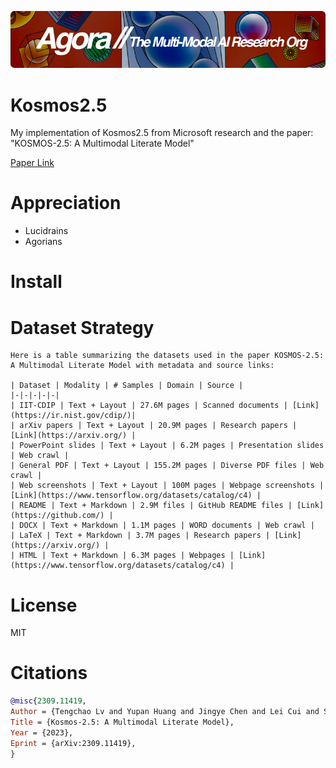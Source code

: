 [![Multi-Modality](agorabanner.png)](https://discord.gg/qUtxnK2NMf)

# Kosmos2.5
My implementation of Kosmos2.5 from Microsoft research and the paper: "KOSMOS-2.5: A Multimodal Literate Model"

[Paper Link](https://arxiv.org/pdf/2309.11419.pdf)

# Appreciation
* Lucidrains
* Agorians



# Install


# Dataset Strategy
```
Here is a table summarizing the datasets used in the paper KOSMOS-2.5: A Multimodal Literate Model with metadata and source links:

| Dataset | Modality | # Samples | Domain | Source | 
|-|-|-|-|-|  
| IIT-CDIP | Text + Layout | 27.6M pages | Scanned documents | [Link](https://ir.nist.gov/cdip/)|
| arXiv papers | Text + Layout | 20.9M pages | Research papers | [Link](https://arxiv.org/) |  
| PowerPoint slides | Text + Layout | 6.2M pages | Presentation slides | Web crawl |
| General PDF | Text + Layout | 155.2M pages | Diverse PDF files | Web crawl |
| Web screenshots | Text + Layout | 100M pages | Webpage screenshots | [Link](https://www.tensorflow.org/datasets/catalog/c4) |
| README | Text + Markdown | 2.9M files | GitHub README files | [Link](https://github.com/) |  
| DOCX | Text + Markdown | 1.1M pages | WORD documents | Web crawl |
| LaTeX | Text + Markdown | 3.7M pages | Research papers | [Link](https://arxiv.org/) |
| HTML | Text + Markdown | 6.3M pages | Webpages | [Link](https://www.tensorflow.org/datasets/catalog/c4) |
```


# License
MIT

# Citations
```bibtex
@misc{2309.11419,
Author = {Tengchao Lv and Yupan Huang and Jingye Chen and Lei Cui and Shuming Ma and Yaoyao Chang and Shaohan Huang and Wenhui Wang and Li Dong and Weiyao Luo and Shaoxiang Wu and Guoxin Wang and Cha Zhang and Furu Wei},
Title = {Kosmos-2.5: A Multimodal Literate Model},
Year = {2023},
Eprint = {arXiv:2309.11419},
}
```